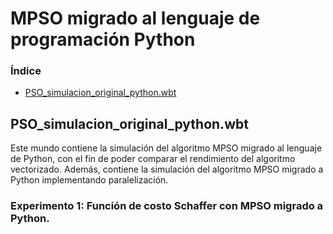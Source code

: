 # MPSO migrado al lenguaje de programación Python

### Índice
- [PSO_simulacion_original_python.wbt](#pso_simulacion_original_pythonwbt)

## PSO_simulacion_original_python.wbt
Este mundo contiene la simulación del algoritmo MPSO migrado al lenguaje de Python, con el fin de poder comparar el rendimiento del algoritmo vectorizado. Además, contiene la simulación del algoritmo MPSO migrado a Python implementando paralelización.

### Experimento 1: Función de costo Schaffer con MPSO migrado a Python.


